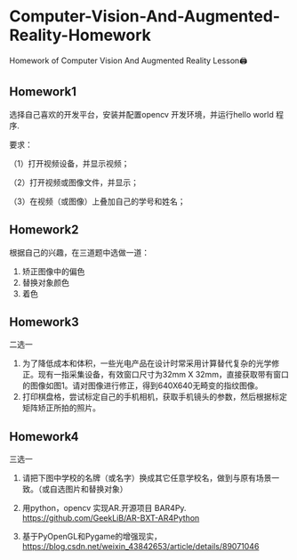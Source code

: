 # Computer-Vision-And-Augmented-Reality-Homework
Homework of Computer Vision And Augmented Reality Lesson🖨



## Homework1

选择自己喜欢的开发平台，安装并配置opencv 开发环境，并运行hello world 程序.

要求：

（1）打开视频设备，并显示视频；

（2）打开视频或图像文件，并显示；

（3）在视频（或图像）上叠加自己的学号和姓名；



## Homework2

根据自己的兴趣，在三道题中选做一道：

1. 矫正图像中的偏色
2. 替换对象颜色
3. 着色



## Homework3

二选一

1. 为了降低成本和体积，一些光电产品在设计时常采用计算替代复杂的光学修正。现有一指采集设备，有效窗口尺寸为32mm X 32mm，直接获取带有窗口的图像如图1。请对图像进行修正，得到640X640无畸变的指纹图像。
2. 打印棋盘格，尝试标定自己的手机相机，获取手机镜头的参数，然后根据标定矩阵矫正所拍的照片。



## Homework4

三选一

1. 请把下图中学校的名牌（或名字）换成其它任意学校名，做到与原有场景一致。（或自选图片和替换对象）

2. 用python，opencv 实现AR.开源项目 BAR4Py. https://github.com/GeekLiB/AR-BXT-AR4Python
3. 基于PyOpenGL和Pygame的增强现实，https://blog.csdn.net/weixin_43842653/article/details/89071046
